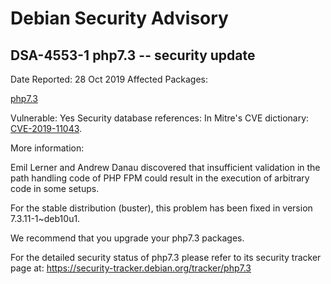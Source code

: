 
Debian Security Advisory
========================


DSA-4553-1 php7.3 -- security update
------------------------------------



Date Reported:
28 Oct 2019
Affected Packages:

[php7.3](https://packages.debian.org/src:php7.3)

Vulnerable:
Yes
Security database references:
In Mitre's CVE dictionary: [CVE-2019-11043](https://security-tracker.debian.org/tracker/CVE-2019-11043).  

More information:

Emil Lerner and Andrew Danau discovered that insufficient validation
in the path handling code of PHP FPM could result in the execution of
arbitrary code in some setups.


For the stable distribution (buster), this problem has been fixed in
version 7.3.11-1~deb10u1.


We recommend that you upgrade your php7.3 packages.


For the detailed security status of php7.3 please refer to
its security tracker page at:
<https://security-tracker.debian.org/tracker/php7.3>






